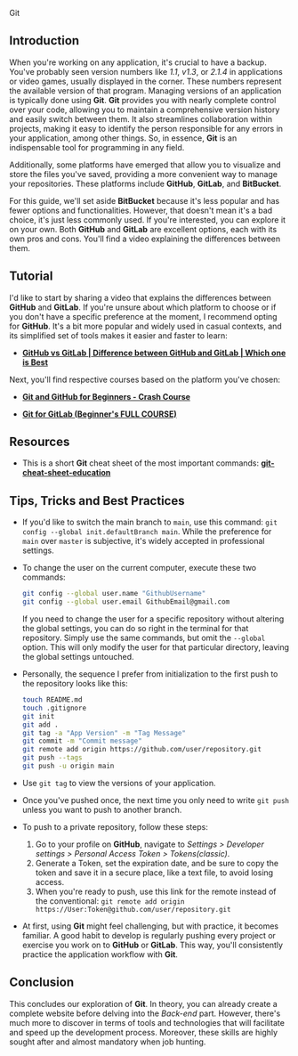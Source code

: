 Git

## Introduction

When you're working on any application, it's crucial to have a backup. You've probably seen version numbers like _1.1_, _v1.3_, or _2.1.4_ in applications or video games, usually displayed in the corner. These numbers represent the available version of that program. Managing versions of an application is typically done using **Git**. **Git** provides you with nearly complete control over your code, allowing you to maintain a comprehensive version history and easily switch between them. It also streamlines collaboration within projects, making it easy to identify the person responsible for any errors in your application, among other things. So, in essence, **Git** is an indispensable tool for programming in any field.

Additionally, some platforms have emerged that allow you to visualize and store the files you've saved, providing a more convenient way to manage your repositories. These platforms include **GitHub**, **GitLab**, and **BitBucket**.

For this guide, we'll set aside **BitBucket** because it's less popular and has fewer options and functionalities. However, that doesn't mean it's a bad choice, it's just less commonly used. If you're interested, you can explore it on your own. Both **GitHub** and **GitLab** are excellent options, each with its own pros and cons. You'll find a video explaining the differences between them.

## Tutorial

I'd like to start by sharing a video that explains the differences between **GitHub** and **GitLab**. If you're unsure about which platform to choose or if you don't have a specific preference at the moment, I recommend opting for **GitHub**. It's a bit more popular and widely used in casual contexts, and its simplified set of tools makes it easier and faster to learn:

-   **[GitHub vs GitLab | Difference between GitHub and GitLab | Which one is Best](https://www.youtube.com/watch?v=IFy7avS0ZxU)**

Next, you'll find respective courses based on the platform you've chosen:

-   **[Git and GitHub for Beginners - Crash Course](https://www.youtube.com/watch?v=RGOj5yH7evk)**

-   **[Git for GitLab (Beginner's FULL COURSE)](https://www.youtube.com/watch?v=4lxvVj7wlZw)**

## Resources

-   This is a short **Git** cheat sheet of the most important commands: **[git-cheat-sheet-education](https://education.github.com/git-cheat-sheet-education.pdf)**

## Tips, Tricks and Best Practices

-   If you'd like to switch the main branch to `main`, use this command: `git config --global init.defaultBranch main`. While the preference for `main` over `master` is subjective, it's widely accepted in professional settings.

-   To change the user on the current computer, execute these two commands:

    ```bash
    git config --global user.name "GithubUsername"
    git config --global user.email GithubEmail@gmail.com
    ```

    If you need to change the user for a specific repository without altering the global settings, you can do so right in the terminal for that repository. Simply use the same commands, but omit the `--global` option. This will only modify the user for that particular directory, leaving the global settings untouched.

-   Personally, the sequence I prefer from initialization to the first push to the repository looks like this:

    ```bash
    touch README.md
    touch .gitignore
    git init
    git add .
    git tag -a "App Version" -m "Tag Message"
    git commit -m "Commit message"
    git remote add origin https://github.com/user/repository.git
    git push --tags
    git push -u origin main
    ```

-   Use `git tag` to view the versions of your application.

-   Once you've pushed once, the next time you only need to write `git push` unless you want to push to another branch.

-   To push to a private repository, follow these steps:

    1. Go to your profile on **GitHub**, navigate to _Settings > Developer settings > Personal Access Token > Tokens(classic)_.
    2. Generate a Token, set the expiration date, and be sure to copy the token and save it in a secure place, like a text file, to avoid losing access.
    3. When you're ready to push, use this link for the remote instead of the conventional: `git remote add origin https://User:Token@github.com/user/repository.git`

-   At first, using **Git** might feel challenging, but with practice, it becomes familiar. A good habit to develop is regularly pushing every project or exercise you work on to **GitHub** or **GitLab**. This way, you'll consistently practice the application workflow with **Git**.

## Conclusion

This concludes our exploration of **Git**. In theory, you can already create a complete website before delving into the _Back-end_ part. However, there's much more to discover in terms of tools and technologies that will facilitate and speed up the development process. Moreover, these skills are highly sought after and almost mandatory when job hunting.
